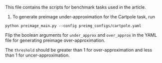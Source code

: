 This file contains the scripts for benchmark tasks used in the article.

1. To generate preimage under-approximation for the Cartpole task, run
```
python preimage_main.py --config preimg_configs/cartpole.yaml
```
Flip the boolean arguments for `under_approx` and `over_approx` in the YAML file for generating preimage over-approximation. 

The `threshold` should be greater than 1 for over-approximation and less than 1 for uncer-approximation.